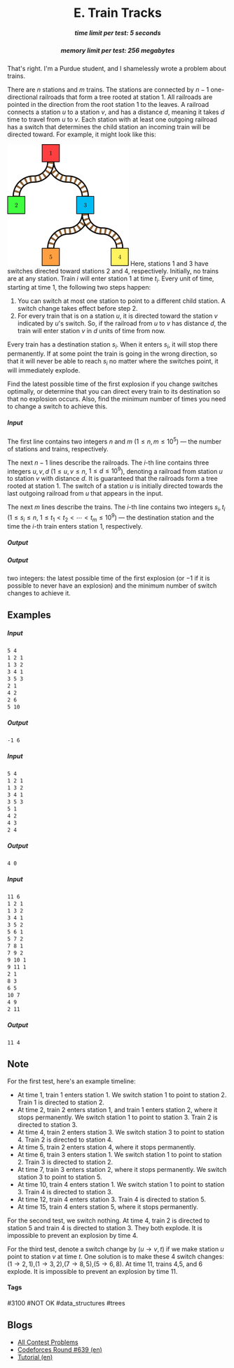 <h1 style='text-align: center;'> E. Train Tracks</h1>

<h5 style='text-align: center;'>time limit per test: 5 seconds</h5>
<h5 style='text-align: center;'>memory limit per test: 256 megabytes</h5>

That's right. I'm a Purdue student, and I shamelessly wrote a problem about trains.

There are $n$ stations and $m$ trains. The stations are connected by $n-1$ one-directional railroads that form a tree rooted at station $1$. All railroads are pointed in the direction from the root station $1$ to the leaves. A railroad connects a station $u$ to a station $v$, and has a distance $d$, meaning it takes $d$ time to travel from $u$ to $v$. Each station with at least one outgoing railroad has a switch that determines the child station an incoming train will be directed toward. For example, it might look like this:

 ![](images/a8bd088972a0dd07d182e1561fc0906f02f5b734.png) Here, stations $1$ and $3$ have switches directed toward stations $2$ and $4$, respectively. Initially, no trains are at any station. Train $i$ will enter station $1$ at time $t_i$. Every unit of time, starting at time $1$, the following two steps happen:

1. You can switch at most one station to point to a different child station. A switch change takes effect before step $2$.
2. For every train that is on a station $u$, it is directed toward the station $v$ indicated by $u$'s switch. So, if the railroad from $u$ to $v$ has distance $d$, the train will enter station $v$ in $d$ units of time from now.

Every train has a destination station $s_i$. When it enters $s_i$, it will stop there permanently. If at some point the train is going in the wrong direction, so that it will never be able to reach $s_i$ no matter where the switches point, it will immediately explode.

Find the latest possible time of the first explosion if you change switches optimally, or determine that you can direct every train to its destination so that no explosion occurs. Also, find the minimum number of times you need to change a switch to achieve this.

##### Input

The first line contains two integers $n$ and $m$ ($1\le n,m\le 10^5$) — the number of stations and trains, respectively.

The next $n-1$ lines describe the railroads. The $i$-th line contains three integers $u,v,d$ ($1\le u,v\le n$, $1\le d\le 10^9$), denoting a railroad from station $u$ to station $v$ with distance $d$. It is guaranteed that the railroads form a tree rooted at station $1$. The switch of a station $u$ is initially directed towards the last outgoing railroad from $u$ that appears in the input.

The next $m$ lines describe the trains. The $i$-th line contains two integers $s_i,t_i$ ($1\le s_i\le n$, $1\le t_1<t_2<\cdots<t_m\le 10^9$) — the destination station and the time the $i$-th train enters station $1$, respectively.

##### Output

##### Output

 two integers: the latest possible time of the first explosion (or $-1$ if it is possible to never have an explosion) and the minimum number of switch changes to achieve it.

## Examples

##### Input


```text
5 4
1 2 1
1 3 2
3 4 1
3 5 3
2 1
4 2
2 6
5 10
```
##### Output


```text
-1 6
```
##### Input


```text
5 4
1 2 1
1 3 2
3 4 1
3 5 3
5 1
4 2
4 3
2 4
```
##### Output


```text
4 0
```
##### Input


```text
11 6
1 2 1
1 3 2
3 4 1
3 5 2
5 6 1
5 7 2
7 8 1
7 9 2
9 10 1
9 11 1
2 1
8 3
6 5
10 7
4 9
2 11
```
##### Output


```text
11 4
```
## Note

For the first test, here's an example timeline: 

* At time $1$, train $1$ enters station $1$. We switch station $1$ to point to station $2$. Train $1$ is directed to station $2$.
* At time $2$, train $2$ enters station $1$, and train $1$ enters station $2$, where it stops permanently. We switch station $1$ to point to station $3$. Train $2$ is directed to station $3$.
* At time $4$, train $2$ enters station $3$. We switch station $3$ to point to station $4$. Train $2$ is directed to station $4$.
* At time $5$, train $2$ enters station $4$, where it stops permanently.
* At time $6$, train $3$ enters station $1$. We switch station $1$ to point to station $2$. Train $3$ is directed to station $2$.
* At time $7$, train $3$ enters station $2$, where it stops permanently. We switch station $3$ to point to station $5$.
* At time $10$, train $4$ enters station $1$. We switch station $1$ to point to station $3$. Train $4$ is directed to station $3$.
* At time $12$, train $4$ enters station $3$. Train $4$ is directed to station $5$.
* At time $15$, train $4$ enters station $5$, where it stops permanently.

For the second test, we switch nothing. At time $4$, train $2$ is directed to station $5$ and train $4$ is directed to station $3$. They both explode. It is impossible to prevent an explosion by time $4$.

For the third test, denote a switch change by $(u\to v,t)$ if we make station $u$ point to station $v$ at time $t$. One solution is to make these $4$ switch changes: $(1\to 2,1)$,$(1\to 3,2)$,$(7\to 8,5)$,$(5\to 6,8)$. At time $11$, trains $4$,$5$, and $6$ explode. It is impossible to prevent an explosion by time $11$.



#### Tags 

#3100 #NOT OK #data_structures #trees 

## Blogs
- [All Contest Problems](../Codeforces_Round_639_(Div._1).md)
- [Codeforces Round #639 (en)](../blogs/Codeforces_Round_639_(en).md)
- [Tutorial (en)](../blogs/Tutorial_(en).md)
